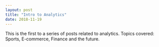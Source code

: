 ```yaml
---
layout: post
title: "Intro to Analytics"
date: 2018-11-19
---
```


This is the first to a series of posts related to analytics. Topics covered: Sports, E-commerce, Finance and the future. 
